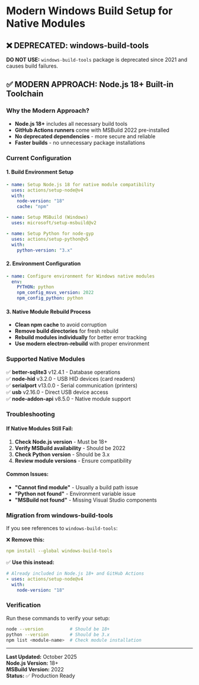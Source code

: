 # Modern Windows Build Setup for Native Modules

## ❌ DEPRECATED: windows-build-tools

**DO NOT USE:** `windows-build-tools` package is deprecated since 2021 and causes build failures.

## ✅ MODERN APPROACH: Node.js 18+ Built-in Toolchain

### Why the Modern Approach?

- **Node.js 18+** includes all necessary build tools
- **GitHub Actions runners** come with MSBuild 2022 pre-installed
- **No deprecated dependencies** - more secure and reliable
- **Faster builds** - no unnecessary package installations

### Current Configuration

#### 1. Build Environment Setup

```yaml
- name: Setup Node.js 18 for native module compatibility
  uses: actions/setup-node@v4
  with:
    node-version: "18"
    cache: "npm"

- name: Setup MSBuild (Windows)
  uses: microsoft/setup-msbuild@v2

- name: Setup Python for node-gyp
  uses: actions/setup-python@v5
  with:
    python-version: "3.x"
```

#### 2. Environment Configuration

```yaml
- name: Configure environment for Windows native modules
  env:
    PYTHON: python
    npm_config_msvs_version: 2022
    npm_config_python: python
```

#### 3. Native Module Rebuild Process

- **Clean npm cache** to avoid corruption
- **Remove build directories** for fresh rebuild
- **Rebuild modules individually** for better error tracking
- **Use modern electron-rebuild** with proper environment

### Supported Native Modules

✅ **better-sqlite3** v12.4.1 - Database operations  
✅ **node-hid** v3.2.0 - USB HID devices (card readers)  
✅ **serialport** v13.0.0 - Serial communication (printers)  
✅ **usb** v2.16.0 - Direct USB device access  
✅ **node-addon-api** v8.5.0 - Native module support

### Troubleshooting

#### If Native Modules Still Fail:

1. **Check Node.js version** - Must be 18+
2. **Verify MSBuild availability** - Should be 2022
3. **Check Python version** - Should be 3.x
4. **Review module versions** - Ensure compatibility

#### Common Issues:

- **"Cannot find module"** - Usually a build path issue
- **"Python not found"** - Environment variable issue
- **"MSBuild not found"** - Missing Visual Studio components

### Migration from windows-build-tools

If you see references to `windows-build-tools`:

❌ **Remove this:**

```yaml
npm install --global windows-build-tools
```

✅ **Use this instead:**

```yaml
# Already included in Node.js 18+ and GitHub Actions
- uses: actions/setup-node@v4
  with:
    node-version: "18"
```

### Verification

Run these commands to verify your setup:

```bash
node --version          # Should be 18+
python --version        # Should be 3.x
npm list <module-name>  # Check module installation
```

---

**Last Updated:** October 2025  
**Node.js Version:** 18+  
**MSBuild Version:** 2022  
**Status:** ✅ Production Ready
